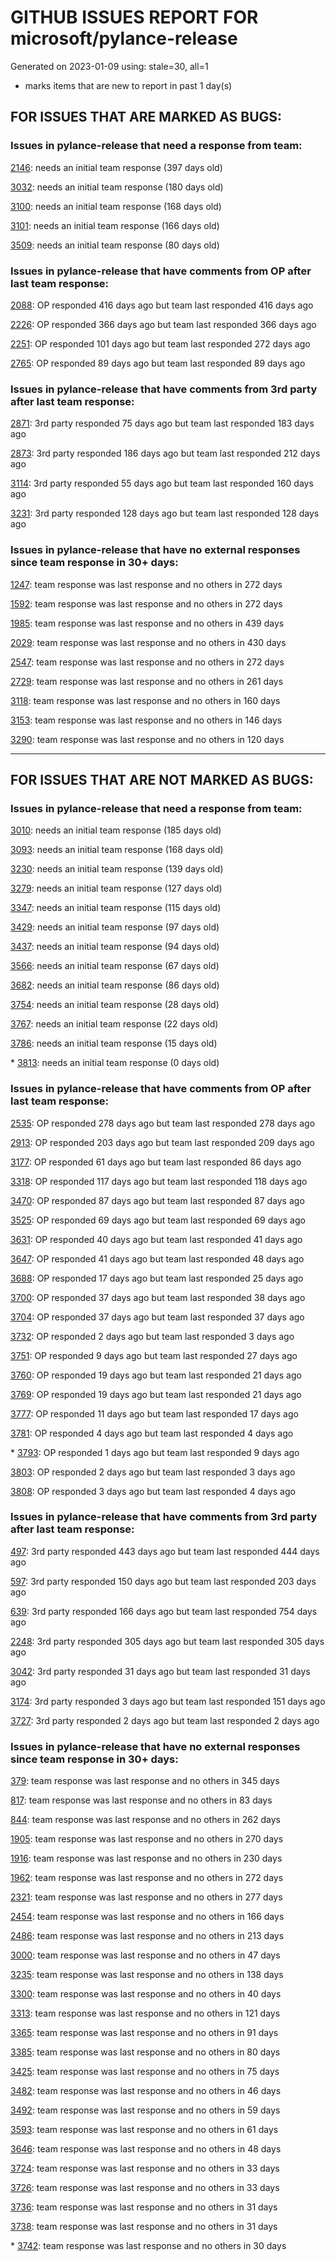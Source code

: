 
# GITHUB ISSUES REPORT FOR microsoft/pylance-release


Generated on 2023-01-09 using: stale=30, all=1


* marks items that are new to report in past 1 day(s)


## FOR ISSUES THAT ARE MARKED AS BUGS:


### Issues in pylance-release that need a response from team:


  [2146](https://github.com/microsoft/pylance-release/issues/2146 "&quot;Extract method&quot; produces syntax error with multiline except clause"): needs an initial team response (397 days old)

  [3032](https://github.com/microsoft/pylance-release/issues/3032 "[Bug] Function parentheses autocomplete does not recognize existing parentheses "): needs an initial team response (180 days old)

  [3100](https://github.com/microsoft/pylance-release/issues/3100 "Improvements for type aliases"): needs an initial team response (168 days old)

  [3101](https://github.com/microsoft/pylance-release/issues/3101 "Error with string formating and parameters autocomplete"): needs an initial team response (166 days old)

  [3509](https://github.com/microsoft/pylance-release/issues/3509 "Python code prompt in vscode with docstring"): needs an initial team response (80 days old)

### Issues in pylance-release that have comments from OP after last team response:


  [2088](https://github.com/microsoft/pylance-release/issues/2088 "SQLAlchemy Session __enter__ and __exit__ methods not being noticed."): OP responded 416 days ago but team last responded 416 days ago

  [2226](https://github.com/microsoft/pylance-release/issues/2226 "vscode resolves paths with `..` in them even if the directory doesn't exist / has invalid name"): OP responded 366 days ago but team last responded 366 days ago

  [2251](https://github.com/microsoft/pylance-release/issues/2251 "Sphinx Style Docsting Rendering Feature"): OP responded 101 days ago but team last responded 272 days ago

  [2765](https://github.com/microsoft/pylance-release/issues/2765 "Error: command 'pyright.createtypestub' already exists"): OP responded 89 days ago but team last responded 89 days ago

### Issues in pylance-release that have comments from 3rd party after last team response:


  [2871](https://github.com/microsoft/pylance-release/issues/2871 "Object of type &quot;None&quot; cannot be called"): 3rd party responded 75 days ago but team last responded 183 days ago

  [2873](https://github.com/microsoft/pylance-release/issues/2873 "Command 'Python: Restart Language Server' resulted in an error (command 'python.analysis.restartLanguageServer' not found)"): 3rd party responded 186 days ago but team last responded 212 days ago

  [3114](https://github.com/microsoft/pylance-release/issues/3114 "Assign to variable from commented-out magic command"): 3rd party responded 55 days ago but team last responded 160 days ago

  [3231](https://github.com/microsoft/pylance-release/issues/3231 "`itertools.count` docstring is not shown correctly"): 3rd party responded 128 days ago but team last responded 128 days ago

### Issues in pylance-release that have no external responses since team response in 30+ days:


  [1247](https://github.com/microsoft/pylance-release/issues/1247 "&quot;No code actions available&quot; if Ctrl+. is hit quickly after moving the cursor"): team response was last response and no others in 272 days

  [1592](https://github.com/microsoft/pylance-release/issues/1592 "While on Live Share, host computer's cursor is moved to remote's cursor when docstring is auto-inserted"): team response was last response and no others in 272 days

  [1985](https://github.com/microsoft/pylance-release/issues/1985 "Popup from documentation does not respect indentation in code blocks"): team response was last response and no others in 439 days

  [2029](https://github.com/microsoft/pylance-release/issues/2029 "Refactoring multiline context manager statement into new method results in invalid syntax"): team response was last response and no others in 430 days

  [2547](https://github.com/microsoft/pylance-release/issues/2547 "pandas: Argument of type &quot;(x: Unknown) -> list[Unknown]&quot; cannot be assigned to parameter &quot;arg&quot; of type &quot;() -> Any&quot; in function &quot;aggregate&quot;"): team response was last response and no others in 272 days

  [2729](https://github.com/microsoft/pylance-release/issues/2729 "completeFunctionParens adds unnecessary parentheses for cached properties"): team response was last response and no others in 261 days

  [3118](https://github.com/microsoft/pylance-release/issues/3118 " missing new line from dict() help mouse hover"): team response was last response and no others in 160 days

  [3153](https://github.com/microsoft/pylance-release/issues/3153 "Extract variable and method on arguments of decorator which precedes function definition doesn't create required definitions."): team response was last response and no others in 146 days

  [3290](https://github.com/microsoft/pylance-release/issues/3290 "`#region` nesting doesn't recognise last `#endregion` if there's no code after it at the end of the file on a non-&quot;root&quot; indent level"): team response was last response and no others in 120 days

---

## FOR ISSUES THAT ARE NOT MARKED AS BUGS:


### Issues in pylance-release that need a response from team:


  [3010](https://github.com/microsoft/pylance-release/issues/3010 "Code navigation can open the destination in the actual path instead of symlinked path if symlinked directory was added to workspace"): needs an initial team response (185 days old)

  [3093](https://github.com/microsoft/pylance-release/issues/3093 "Docstring tooltip not shown for nested imports"): needs an initial team response (168 days old)

  [3230](https://github.com/microsoft/pylance-release/issues/3230 "How to get Signature of a function or a Class in VS code similar to Signature in Jupyter Notebooks."): needs an initial team response (139 days old)

  [3279](https://github.com/microsoft/pylance-release/issues/3279 "Renaming in Jupyter notebooks only works in a single cell"): needs an initial team response (127 days old)

  [3347](https://github.com/microsoft/pylance-release/issues/3347 "Google docstring formatting for multi-line class attributes not recognized/converted properly for use in intellisense popup"): needs an initial team response (115 days old)

  [3429](https://github.com/microsoft/pylance-release/issues/3429 "Source directory hiding build directory in analysis and autocomplete"): needs an initial team response (97 days old)

  [3437](https://github.com/microsoft/pylance-release/issues/3437 "In Japanese please"): needs an initial team response (94 days old)

  [3566](https://github.com/microsoft/pylance-release/issues/3566 "Improve &quot;Definition Preview Hover&quot; rendering and layout (similiar to JetBrains IDEs)"): needs an initial team response (67 days old)

  [3682](https://github.com/microsoft/pylance-release/issues/3682 "Improved or customizable function hover format"): needs an initial team response (86 days old)

  [3754](https://github.com/microsoft/pylance-release/issues/3754 "Highlighting for type aliases in python"): needs an initial team response (28 days old)

  [3767](https://github.com/microsoft/pylance-release/issues/3767 "Inlay Hints infills illegal return type hints on methods"): needs an initial team response (22 days old)

  [3786](https://github.com/microsoft/pylance-release/issues/3786 "feature request: auto-imports: exclude some modules from auto-import suggestion"): needs an initial team response (15 days old)

\* [3813](https://github.com/microsoft/pylance-release/issues/3813 "Pylance not killing python processes it spawns"): needs an initial team response (0 days old)

### Issues in pylance-release that have comments from OP after last team response:


  [2535](https://github.com/microsoft/pylance-release/issues/2535 "Remove auto-import when typing the letter d to avoid being serenaded with The Zen of Python"): OP responded 278 days ago but team last responded 278 days ago

  [2913](https://github.com/microsoft/pylance-release/issues/2913 "Semantic highlighing doesn't differentiate parameter passing by its name from usage inside the function"): OP responded 203 days ago but team last responded 209 days ago

  [3177](https://github.com/microsoft/pylance-release/issues/3177 "Jupyter notebook IntelliSense doesn't autocomplete modules in workspace subfolders when `&quot;python.pylanceLspNotebooksEnabled&quot;: true`"): OP responded 61 days ago but team last responded 86 days ago

  [3318](https://github.com/microsoft/pylance-release/issues/3318 "[Auto Import] - Suggest equivalents from `collections.abc` rather than `typing`"): OP responded 117 days ago but team last responded 118 days ago

  [3470](https://github.com/microsoft/pylance-release/issues/3470 "Long checking and analyzing operations when using JAX"): OP responded 87 days ago but team last responded 87 days ago

  [3525](https://github.com/microsoft/pylance-release/issues/3525 "False &quot;Symbol&quot; is unknown import symbol"): OP responded 69 days ago but team last responded 69 days ago

  [3631](https://github.com/microsoft/pylance-release/issues/3631 "Pylance randomly forgets previously known inferred types after editing"): OP responded 40 days ago but team last responded 41 days ago

  [3647](https://github.com/microsoft/pylance-release/issues/3647 "Exclude map files from extension bundle"): OP responded 41 days ago but team last responded 48 days ago

  [3688](https://github.com/microsoft/pylance-release/issues/3688 "Cannot access member &quot;clicked&quot; for type &quot;QPushButton&quot;;   Member &quot;clicked&quot; is unknown"): OP responded 17 days ago but team last responded 25 days ago

  [3700](https://github.com/microsoft/pylance-release/issues/3700 "Go to definition by python module path in string"): OP responded 37 days ago but team last responded 38 days ago

  [3704](https://github.com/microsoft/pylance-release/issues/3704 "Django. Code completion &quot;related_name&quot; class object (for a ForeignKey)"): OP responded 37 days ago but team last responded 37 days ago

  [3732](https://github.com/microsoft/pylance-release/issues/3732 "No import suggestions for multi-root workspace with editable installs"): OP responded 2 days ago but team last responded 3 days ago

  [3751](https://github.com/microsoft/pylance-release/issues/3751 "reportShadowedImports x.py is overriding the stdlib module x whils x.py IS stdlib!"): OP responded 9 days ago but team last responded 27 days ago

  [3760](https://github.com/microsoft/pylance-release/issues/3760 "Pylance suggestions prefer indirect imports through third party libraries over direct standard library imports"): OP responded 19 days ago but team last responded 21 days ago

  [3769](https://github.com/microsoft/pylance-release/issues/3769 "Inline docstrings for attributes don't show up unless docstring is on very next line"): OP responded 19 days ago but team last responded 21 days ago

  [3777](https://github.com/microsoft/pylance-release/issues/3777 "Add support for PEP 232 – Function Attributes"): OP responded 11 days ago but team last responded 17 days ago

  [3781](https://github.com/microsoft/pylance-release/issues/3781 "Auto-indent behavior as before / jumping to beginning of line"): OP responded 4 days ago but team last responded 4 days ago

\* [3793](https://github.com/microsoft/pylance-release/issues/3793 "Cannot suppress Pylance diagnostic errors in Python library files when try to set up configuration options"): OP responded 1 days ago but team last responded 9 days ago

  [3803](https://github.com/microsoft/pylance-release/issues/3803 "Add more fine-grained code action kinds for `refactor.extract`"): OP responded 2 days ago but team last responded 3 days ago

  [3808](https://github.com/microsoft/pylance-release/issues/3808 "Problem with hihglight code in dif comparison mode for python "): OP responded 3 days ago but team last responded 4 days ago

### Issues in pylance-release that have comments from 3rd party after last team response:


  [497](https://github.com/microsoft/pylance-release/issues/497 "reportGeneralTypeIssues category is too generic"): 3rd party responded 443 days ago but team last responded 444 days ago

  [597](https://github.com/microsoft/pylance-release/issues/597 "'reportMissingModuleSource' warning for requests.packages.*"): 3rd party responded 150 days ago but team last responded 203 days ago

  [639](https://github.com/microsoft/pylance-release/issues/639 "Pylance can't resolve .pyw imports"): 3rd party responded 166 days ago but team last responded 754 days ago

  [2248](https://github.com/microsoft/pylance-release/issues/2248 "New folding strategy do not folds multiline dicts declarations, neither internally indented multiline strings."): 3rd party responded 305 days ago but team last responded 305 days ago

  [3042](https://github.com/microsoft/pylance-release/issues/3042 "DOUBLE language server started in vscode with conda"): 3rd party responded 31 days ago but team last responded 31 days ago

  [3174](https://github.com/microsoft/pylance-release/issues/3174 "Consider partial stubs for TensorFlow to work around lazy import issues"): 3rd party responded 3 days ago but team last responded 151 days ago

  [3727](https://github.com/microsoft/pylance-release/issues/3727 "Improve pytest completions and goto def"): 3rd party responded 2 days ago but team last responded 2 days ago

### Issues in pylance-release that have no external responses since team response in 30+ days:


  [379](https://github.com/microsoft/pylance-release/issues/379 "Enhancement: Allow specification of a list of modules to not do type checking for"): team response was last response and no others in 345 days

  [817](https://github.com/microsoft/pylance-release/issues/817 "Default severity levels in PyLance"): team response was last response and no others in 83 days

  [844](https://github.com/microsoft/pylance-release/issues/844 "Intellisense is messed up. Function information and type checking is useless for matplotlib (and other modules like numpy) "): team response was last response and no others in 262 days

  [1905](https://github.com/microsoft/pylance-release/issues/1905 "Stop Suggesting Enum member access on Enum members"): team response was last response and no others in 270 days

  [1916](https://github.com/microsoft/pylance-release/issues/1916 "pyright docs: Explicitly document &quot;reveal_type&quot;, &quot;reveal_locals&quot;"): team response was last response and no others in 230 days

  [1962](https://github.com/microsoft/pylance-release/issues/1962 "VS code does not handle escaping braces in f-strings"): team response was last response and no others in 272 days

  [2321](https://github.com/microsoft/pylance-release/issues/2321 "Commented code at the end of a method doesn't collapse with method"): team response was last response and no others in 277 days

  [2454](https://github.com/microsoft/pylance-release/issues/2454 "Pylance isn't showing errors"): team response was last response and no others in 166 days

  [2486](https://github.com/microsoft/pylance-release/issues/2486 "Functions in os module only show type stubs information (both on hover and when doing &quot;go to definition&quot;)"): team response was last response and no others in 213 days

  [3000](https://github.com/microsoft/pylance-release/issues/3000 "Request textDocument/semanticTokens/full failed (vscode.dev)"): team response was last response and no others in 47 days

  [3235](https://github.com/microsoft/pylance-release/issues/3235 "Call Hierarchy issue if a function is imported as an alias"): team response was last response and no others in 138 days

  [3300](https://github.com/microsoft/pylance-release/issues/3300 "Intellisense autocomplete hangs at Loading... on Remote-SSH"): team response was last response and no others in 40 days

  [3313](https://github.com/microsoft/pylance-release/issues/3313 "Module is not callable"): team response was last response and no others in 121 days

  [3365](https://github.com/microsoft/pylance-release/issues/3365 "Local import inside conda editable package doesn't work."): team response was last response and no others in 91 days

  [3385](https://github.com/microsoft/pylance-release/issues/3385 "Signature vs body folding"): team response was last response and no others in 80 days

  [3425](https://github.com/microsoft/pylance-release/issues/3425 "Improve code coloring & formatting on IntelliSense info panels"): team response was last response and no others in 75 days

  [3482](https://github.com/microsoft/pylance-release/issues/3482 "Matplotlib subplots not returning correct types"): team response was last response and no others in 46 days

  [3492](https://github.com/microsoft/pylance-release/issues/3492 "Cannot find 'decimal.Context' when typing 'decimal.ctxt'"): team response was last response and no others in 59 days

  [3593](https://github.com/microsoft/pylance-release/issues/3593 "While making an website using django framework I encountered a sistuation to call the child model object the code is running fine but the"): team response was last response and no others in 61 days

  [3646](https://github.com/microsoft/pylance-release/issues/3646 "Exclude platform specific bits from extension bundle"): team response was last response and no others in 48 days

  [3724](https://github.com/microsoft/pylance-release/issues/3724 "Support &quot;Move to new file&quot; action"): team response was last response and no others in 33 days

  [3726](https://github.com/microsoft/pylance-release/issues/3726 "Python Go-To-Definition Error: `Error: Unable to resolve nonexistent file '\*** unresolved ***'`"): team response was last response and no others in 33 days

  [3736](https://github.com/microsoft/pylance-release/issues/3736 "Pylance can't detect django rest framework when using Environment"): team response was last response and no others in 31 days

  [3738](https://github.com/microsoft/pylance-release/issues/3738 "warning (maybe codeAction) on usage of deprecated objects"): team response was last response and no others in 31 days

\* [3742](https://github.com/microsoft/pylance-release/issues/3742 "semantic highlighting of cached_property"): team response was last response and no others in 30 days
